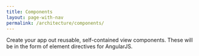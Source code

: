 ```yaml
---
title: Components
layout: page-with-nav
permalink: /architecture/components/
---
```


Create your app out reusable, self-contained view components. These will be in 
the form of element directives for AngularJS.



